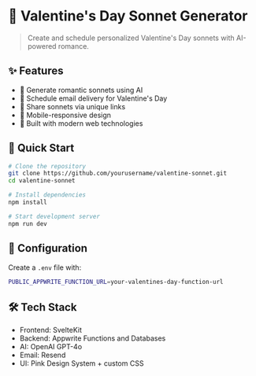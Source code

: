 # 💝 Valentine's Day Sonnet Generator

> Create and schedule personalized Valentine's Day sonnets with AI-powered romance.

## ✨ Features

- 📝 Generate romantic sonnets using AI
- 📅 Schedule email delivery for Valentine's Day
- 🔗 Share sonnets via unique links
- 📱 Mobile-responsive design
- 🚀 Built with modern web technologies

## 🚀 Quick Start

```bash
# Clone the repository
git clone https://github.com/yourusername/valentine-sonnet.git
cd valentine-sonnet

# Install dependencies
npm install

# Start development server
npm run dev
```

## 🔧 Configuration

Create a `.env` file with:

```sh
PUBLIC_APPWRITE_FUNCTION_URL=your-valentines-day-function-url
```

## 🛠️ Tech Stack

- Frontend: SvelteKit
- Backend: Appwrite Functions and Databases
- AI: OpenAI GPT-4o
- Email: Resend
- UI: Pink Design System + custom CSS


